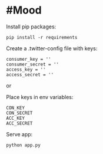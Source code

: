 # #Mood

Install pip packages:
```
pip install -r requirements
```

Create a .twitter-config file with keys:
```
consumer_key = ''
consumer_secret = ''
access_key = ''
access_secret = ''
```

or

Place keys in env variables:
```
CON_KEY
CON_SECRET
ACC_KEY
ACC_SECRET
```

Serve app:
```
python app.py
```
